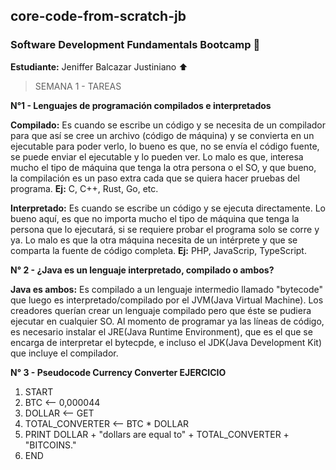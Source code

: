 ## core-code-from-scratch-jb

### Software Development Fundamentals Bootcamp :rocket:

**Estudiante:** Jeniffer Balcazar Justiniano :arrow_up:

> SEMANA 1 - TAREAS

**N°1 - Lenguajes de programación compilados e interpretados**

**Compilado:** Es cuando se escribe un código y se necesita de un compilador para que así se cree un archivo (código de máquina) y se convierta en un ejecutable para poder verlo, lo bueno es que, no se envía el código fuente, se puede enviar el ejecutable y lo pueden ver. Lo malo es que, interesa mucho el tipo de máquina que tenga la otra persona o el SO, y que bueno, la compilación es un paso extra cada que se quiera hacer pruebas del programa. **Ej:** C, C++, Rust, Go, etc.

**Interpretado:** Es cuando se escribe un código y se ejecuta directamente. Lo bueno aquí, es que no importa mucho el tipo de máquina que tenga la persona que lo ejecutará, si se requiere probar el programa solo se corre y ya. Lo malo es que la otra máquina necesita de un intérprete y que se comparta la fuente de código completa. **Ej:** PHP, JavaScrip, TypeScript.

**N° 2 - ¿Java es un lenguaje interpretado, compilado o ambos?**

**Java es ambos:** Es compilado a un lenguaje intermedio llamado "bytecode" que luego es interpretado/compilado por el JVM(Java Virtual Machine). Los creadores querían crear un lenguaje compilado pero que éste se pudiera ejecutar en cualquier SO. Al momento de programar ya las líneas de código, es necesario instalar el JRE(Java Runtime Environment), que es el que se encarga de interpretar el bytecpde, e incluso el JDK(Java Development Kit) que incluye el compilador.

**N° 3 - Pseudocode Currency Converter EJERCICIO**

  1. START
  2. BTC                <-- 0,000044
  3. DOLLAR             <-- GET
  4. TOTAL_CONVERTER    <-- BTC * DOLLAR
  5. PRINT DOLLAR + "dollars are equal to" + TOTAL_CONVERTER + "BITCOINS."
  6. END

